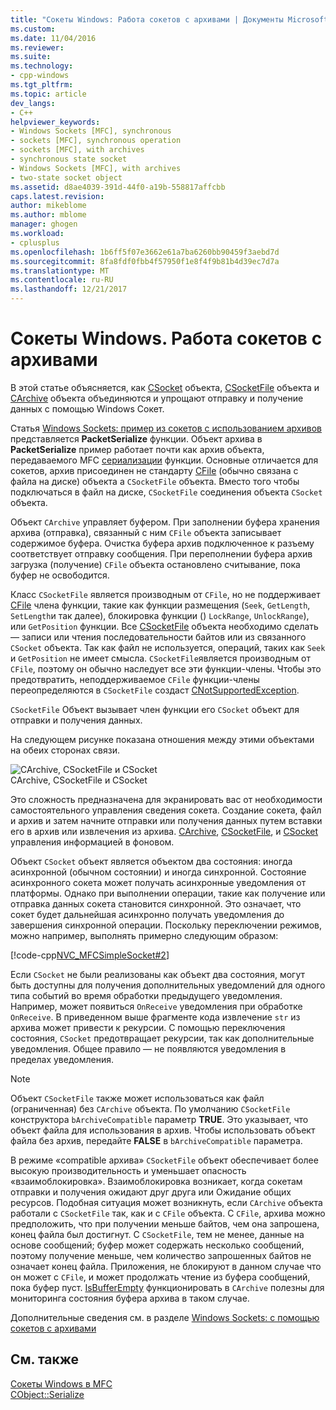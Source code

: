 ```yaml
---
title: "Сокеты Windows: Работа сокетов с архивами | Документы Microsoft"
ms.custom: 
ms.date: 11/04/2016
ms.reviewer: 
ms.suite: 
ms.technology:
- cpp-windows
ms.tgt_pltfrm: 
ms.topic: article
dev_langs:
- C++
helpviewer_keywords:
- Windows Sockets [MFC], synchronous
- sockets [MFC], synchronous operation
- sockets [MFC], with archives
- synchronous state socket
- Windows Sockets [MFC], with archives
- two-state socket object
ms.assetid: d8ae4039-391d-44f0-a19b-558817affcbb
caps.latest.revision: 
author: mikeblome
ms.author: mblome
manager: ghogen
ms.workload:
- cplusplus
ms.openlocfilehash: 1b6ff5f07e3662e61a7ba6260bb90459f3aebd7d
ms.sourcegitcommit: 8fa8fdf0fbb4f57950f1e8f4f9b81b4d39ec7d7a
ms.translationtype: MT
ms.contentlocale: ru-RU
ms.lasthandoff: 12/21/2017
---
```

# <a name="windows-sockets-how-sockets-with-archives-work"></a>Сокеты Windows. Работа сокетов с архивами
В этой статье объясняется, как [CSocket](../mfc/reference/csocket-class.md) объекта, [CSocketFile](../mfc/reference/csocketfile-class.md) объекта и [CArchive](../mfc/reference/carchive-class.md) объекта объединяются и упрощают отправку и получение данных с помощью Windows Сокет.  
  
 Статья [Windows Sockets: пример из сокетов с использованием архивов](../mfc/windows-sockets-example-of-sockets-using-archives.md) представляется **PacketSerialize** функции. Объект архива в **PacketSerialize** пример работает почти как архив объекта, передаваемого MFC [сериализации](../mfc/reference/cobject-class.md#serialize) функции. Основные отличается для сокетов, архив присоединен не стандарту [CFile](../mfc/reference/cfile-class.md) (обычно связана с файла на диске) объекта а `CSocketFile` объекта. Вместо того чтобы подключаться в файл на диске, `CSocketFile` соединения объекта `CSocket` объекта.  
  
 Объект `CArchive` управляет буфером. При заполнении буфера хранения архива (отправка), связанный с ним `CFile` объекта записывает содержимое буфера. Очистка буфера архив подключенное к разъему соответствует отправку сообщения. При переполнении буфера архив загрузка (получение) `CFile` объекта остановлено считывание, пока буфер не освободится.  
  
 Класс `CSocketFile` является производным от `CFile`, но не поддерживает [CFile](../mfc/reference/cfile-class.md) члена функции, такие как функции размещения (`Seek`, `GetLength`, `SetLength`и так далее), блокировка функции () `LockRange`, `UnlockRange`), или `GetPosition` функции. Все [CSocketFile](../mfc/reference/csocketfile-class.md) объекта необходимо сделать — записи или чтения последовательности байтов или из связанного `CSocket` объекта. Так как файл не используется, операций, таких как `Seek` и `GetPosition` не имеет смысла. `CSocketFile`является производным от `CFile`, поэтому он обычно наследует все эти функции-члены. Чтобы это предотвратить, неподдерживаемое `CFile` функции-члены переопределяются в `CSocketFile` создаст [CNotSupportedException](../mfc/reference/cnotsupportedexception-class.md).  
  
 `CSocketFile` Объект вызывает член функции его `CSocket` объект для отправки и получения данных.  
  
 На следующем рисунке показана отношения между этими объектами на обеих сторонах связи.  
  
 ![CArchive, CSocketFile и CSocket](../mfc/media/vc38ia1.gif "vc38ia1")  
CArchive, CSocketFile и CSocket  
  
 Это сложность предназначена для экранировать вас от необходимости самостоятельного управления сведения сокета. Создание сокета, файл и архив и затем начните отправки или получения данных путем вставки его в архив или извлечения из архива. [CArchive](../mfc/reference/carchive-class.md), [CSocketFile](../mfc/reference/csocketfile-class.md), и [CSocket](../mfc/reference/csocket-class.md) управления информацией в фоновом.  
  
 Объект `CSocket` объект является объектом два состояния: иногда асинхронной (обычном состоянии) и иногда синхронной. Состояние асинхронного сокета может получать асинхронные уведомления от платформы. Однако при выполнении операции, такие как получение или отправка данных сокета становится синхронной. Это означает, что сокет будет дальнейшая асинхронно получать уведомления до завершения синхронной операции. Поскольку переключении режимов, можно например, выполнять примерно следующим образом:  
  
 [!code-cpp[NVC_MFCSimpleSocket#2](../mfc/codesnippet/cpp/windows-sockets-how-sockets-with-archives-work_1.cpp)]  
  
 Если `CSocket` не были реализованы как объект два состояния, могут быть доступны для получения дополнительных уведомлений для одного типа событий во время обработки предыдущего уведомления. Например, может появиться `OnReceive` уведомления при обработке `OnReceive`. В приведенном выше фрагменте кода извлечение `str` из архива может привести к рекурсии. С помощью переключения состояния, `CSocket` предотвращает рекурсии, так как дополнительные уведомления. Общее правило — не появляются уведомления в пределах уведомления.  
  
> [!NOTE]
>  Объект `CSocketFile` также может использоваться как файл (ограниченная) без `CArchive` объекта. По умолчанию `CSocketFile` конструктора `bArchiveCompatible` параметр **TRUE**. Это указывает, что объект файла для использования в архив. Чтобы использовать объект файла без архив, передайте **FALSE** в `bArchiveCompatible` параметра.  
  
 В режиме «compatible архива» `CSocketFile` объект обеспечивает более высокую производительность и уменьшает опасность «взаимоблокировка». Взаимоблокировка возникает, когда сокетам отправки и получения ожидают друг друга или Ожидание общих ресурсов. Подобная ситуация может возникнуть, если `CArchive` объекта работали с `CSocketFile` так, как и с `CFile` объекта. С `CFile`, архива можно предположить, что при получении меньше байтов, чем она запрошена, конец файла был достигнут. С `CSocketFile`, тем не менее, данные на основе сообщений; буфер может содержать несколько сообщений, поэтому получение меньше, чем количество запрошенных байтов не означает конец файла. Приложения, не блокируют в данном случае что он может с `CFile`, и может продолжать чтение из буфера сообщений, пока буфер пуст. [IsBufferEmpty](../mfc/reference/carchive-class.md#isbufferempty) функционировать в `CArchive` полезны для мониторинга состояния буфера архива в таком случае.  
  
 Дополнительные сведения см. в разделе [Windows Sockets: с помощью сокетов с архивами](../mfc/windows-sockets-using-sockets-with-archives.md)  
  
## <a name="see-also"></a>См. также  
 [Сокеты Windows в MFC](../mfc/windows-sockets-in-mfc.md)   
 [CObject::Serialize](../mfc/reference/cobject-class.md#serialize)

